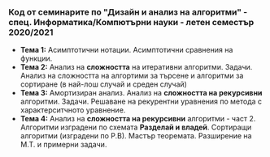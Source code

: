 ### Код от семинарите по "Дизайн и анализ на алгоритми" - спец. Информатика/Компютърни науки - летен семестър 2020/2021


 - **Тема  1:**  Асимптотични нотации. Асимптотични сравнения на функции.
 - **Тема  2:**  Анализ на **сложността** на итеративни алгоритми. Задачи. Анализ на сложността на алгортими за търсене и алгоритми за сортиране (в най-лош случай и среден случай)
 - **Тема  3:**  Амортизиран анализ. Анализ на **сложността на рекурсивни** алгоритми. Задачи. Решаване на рекурентни уравнения по метода с характерситчното уравнение. 
 - **Тема  4:**  Анализ на **сложността на рекурсивни** алгоритми - част 2. Алгоритми изградени по схемата **Разделай и владей**. Сортиращи алгоритми (изградени по Р.В). Мастър теоремата. Разширение на М.Т. и примерни задачи.
